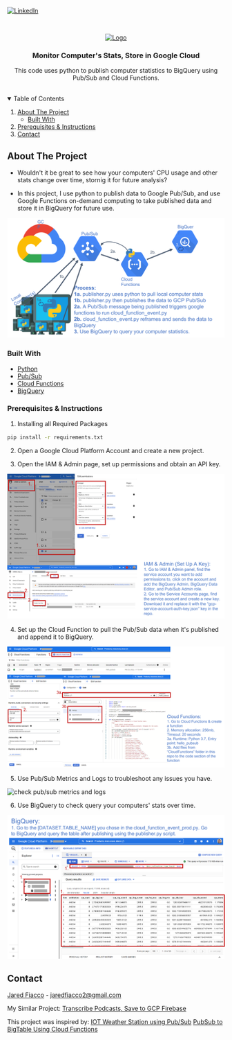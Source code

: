 <!-- PROJECT SHIELDS -->
[![LinkedIn][linkedin-shield]][linkedin-url]



<!-- PROJECT LOGO -->
<br />
<p align="center">
  <a href="https://github.com/jaredfiacco2/FirebasePodcastTranscription">
    <img src="images/transcript.png" alt="Logo" width="80" height="80">
  </a>

  <h3 align="center">Monitor Computer's Stats, Store in Google Cloud</h3>

  <p align="center">
    This code uses python to publish computer statistics to BigQuery using Pub/Sub and Cloud Functions.
    <br />
    <br />
  </p>
</p>



<!-- TABLE OF CONTENTS -->
<details open="open">
  <summary>Table of Contents</summary>
  <ol>
    <li>
      <a href="#about-the-project">About The Project</a>
      <ul>
        <li><a href="#built-with">Built With</a></li>
      </ul>
    </li>
    <li><a href="#prerequisites">Prerequisites & Instructions</a></li>
    <li><a href="#contact">Contact</a></li>
  </ol>
</details>



<!-- ABOUT THE PROJECT -->
## About The Project

- Wouldn't it be great to see how your computers' CPU usage and other stats change over time, stornig it for future analysis?

- In this project, I use python to publish data to Google Pub/Sub, and use Google Functions on-demand computing to take published data and store it in BigQuery for future use.

<img src="images\ProcessMap.png" alt="Process Map"/>

### Built With

* [Python](https://python.org)
* [Pub/Sub](https://cloud.google.com/pubsub)
* [Cloud Functions](https://cloud.google.com/functions)
* [BigQuery](https://cloud.google.com/bigquery)

### Prerequisites & Instructions

1. Installing all Required Packages
  ```sh
  pip install -r requirements.txt
  ```

2. Open a Google Cloud Platform Account and create a new project. 

3. Open the IAM & Admin page, set up permissions and obtain an API key.
<img src="images\Step1_IAM_Admin.png" alt="set up permissions" />

4. Set up the Cloud Function to pull the Pub/Sub data when it's published and append it to BigQuery.
<img src="images\Step2_CloudFunctions.png" alt="set up cloud fucntions" />

5. Use Pub/Sub Metrics and Logs to troubleshoot any issues you have.
<img src="images\CloudFunctions_Metrics.png" alt="check pub/sub metrics and logs" />

6. Use BigQuery to check query your computers' stats over time.
<img src="images\Step4_BigQuery.png" alt="use BigQuery to query the stats" />

<!-- CONTACT -->
## Contact

[Jared Fiacco](https://www.linkedin.com/in/jaredfiacco/) - jaredfiacco2@gmail.com

My Similar Project: [Transcribe Podcasts, Save to GCP Firebase](https://github.com/jaredfiacco2/FirebasePodcastTranscription)



This project was inspired by:
[IOT Weather Station using Pub/Sub](https://medium.com/@serbelga/build-a-weather-station-with-google-cloud-iot-cloud-firestore-mongoose-os-android-jetpack-350556d7a)
[PubSub to BigTable Using Cloud Functions](https://itnext.io/pubsub-to-bigtable-piping-your-data-stream-in-via-gcp-cloud-functions-a2ef785935b5)



<!-- MARKDOWN LINKS & IMAGES -->
<!-- https://www.markdownguide.org/basic-syntax/#reference-style-links -->
[linkedin-shield]: https://img.shields.io/badge/-LinkedIn-black.svg?style=for-the-badge&logo=linkedin&colorB=555
[linkedin-url]: https://www.linkedin.com/in/jaredfiacco/